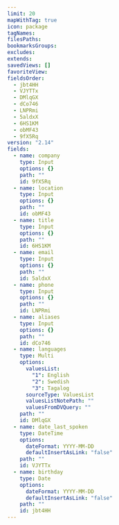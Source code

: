 ```yaml
---
limit: 20
mapWithTag: true
icon: package
tagNames: 
filesPaths: 
bookmarksGroups: 
excludes: 
extends: 
savedViews: []
favoriteView: 
fieldsOrder:
  - jbt4HH
  - VJYTTx
  - DMlqGX
  - dCo746
  - LNPRmi
  - 5aldxX
  - 6HS1KM
  - obMF43
  - 9fX5Rq
version: "2.14"
fields:
  - name: company
    type: Input
    options: {}
    path: ""
    id: 9fX5Rq
  - name: location
    type: Input
    options: {}
    path: ""
    id: obMF43
  - name: title
    type: Input
    options: {}
    path: ""
    id: 6HS1KM
  - name: email
    type: Input
    options: {}
    path: ""
    id: 5aldxX
  - name: phone
    type: Input
    options: {}
    path: ""
    id: LNPRmi
  - name: aliases
    type: Input
    options: {}
    path: ""
    id: dCo746
  - name: languages
    type: Multi
    options:
      valuesList:
        "1": English
        "2": Swedish
        "3": Tagalog
      sourceType: ValuesList
      valuesListNotePath: ""
      valuesFromDVQuery: ""
    path: ""
    id: DMlqGX
  - name: date_last_spoken
    type: DateTime
    options:
      dateFormat: YYYY-MM-DD
      defaultInsertAsLink: "false"
    path: ""
    id: VJYTTx
  - name: birthday
    type: Date
    options:
      dateFormat: YYYY-MM-DD
      defaultInsertAsLink: "false"
    path: ""
    id: jbt4HH
---
```


